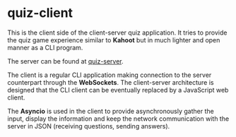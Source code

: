 # quiz-client

This is the client side of the client-server quiz application. It tries to
provide the quiz game experience similar to **Kahoot** but in much lighter and
open manner as a CLI program.

The server can be found at
[quiz-server](https://github.com/ZelenyMartin/quiz-server).

The client is a regular CLI application making connection to the server
counterpart through the **WebSockets**. The client-server architecture is
designed that the CLI client can be eventually replaced by a JavaScript web
client.

The **Asyncio** is used in the client to provide asynchronously gather the
input, display the information and keep the network communication with the
server in JSON (receiving questions, sending answers).
